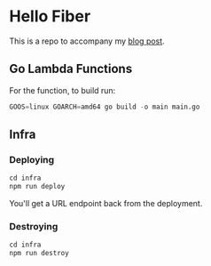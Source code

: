 # Hello Fiber

This is a repo to accompany my [blog post](https://blog.dennisokeeffe.com/blog/2020-07-024-hello-fiber/).

## Go Lambda Functions

For the function, to build run:

```s
GOOS=linux GOARCH=amd64 go build -o main main.go
```

## Infra

### Deploying

```s
cd infra
npm run deploy
```

You'll get a URL endpoint back from the deployment.

### Destroying

```s
cd infra
npm run destroy
```
